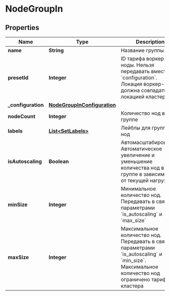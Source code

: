 

# NodeGroupIn


## Properties

| Name | Type | Description | Notes |
|------------ | ------------- | ------------- | -------------|
|**name** | **String** | Название группы |  |
|**presetId** | **Integer** | ID тарифа воркер-ноды. Нельзя передавать вместе с &#x60;configuration&#x60;. Локация воркер-нод должна совпадать с локацией кластера |  [optional] |
|**_configuration** | [**NodeGroupInConfiguration**](NodeGroupInConfiguration.md) |  |  [optional] |
|**nodeCount** | **Integer** | Количество нод в группе |  |
|**labels** | [**List&lt;SetLabels&gt;**](SetLabels.md) | Лейблы для группы нод |  [optional] |
|**isAutoscaling** | **Boolean** | Автомасштабирование. Автоматическое увеличение и уменьшение количества нод в группе в зависимости от текущей нагрузки |  [optional] |
|**minSize** | **Integer** | Минимальное количество нод. Передавать в связке с параметрами &#x60;is_autoscaling&#x60; и &#x60;max_size&#x60; |  [optional] |
|**maxSize** | **Integer** | Максимальное количество нод. Передавать в связке с параметрами &#x60;is_autoscaling&#x60; и &#x60;min_size&#x60;. Максимальное количество нод ограничено тарифом кластера |  [optional] |



